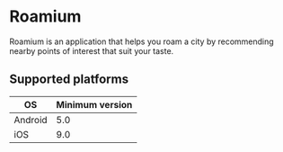 # Roamium

Roamium is an application that helps you roam a city by recommending nearby points of interest that suit your taste.

## Supported platforms 

| OS | Minimum version |
| -- | -- |
| Android | 5.0 |
| iOS | 9.0 |
